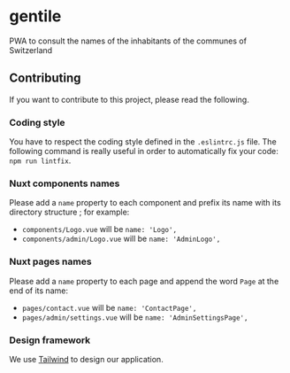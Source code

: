 # gentile
PWA to consult the names of the inhabitants of the communes of Switzerland

## Contributing

If you want to contribute to this project, please read the following.

### Coding style

You have to respect the coding style defined in the `.eslintrc.js` file. The following command is really useful in order to automatically fix your code: `npm run lintfix`.

### Nuxt components names

Please add a `name` property to each component and prefix its name with its directory structure ; for example:

- `components/Logo.vue` will be `name: 'Logo',`
- `components/admin/Logo.vue` will be `name: 'AdminLogo',`

### Nuxt pages names

Please add a `name` property to each page and append the word `Page` at the end of its name:

- `pages/contact.vue` will be `name: 'ContactPage',`
- `pages/admin/settings.vue` will be `name: 'AdminSettingsPage',`

### Design framework

We use [Tailwind](https://tailwindcss.com) to design our application.
